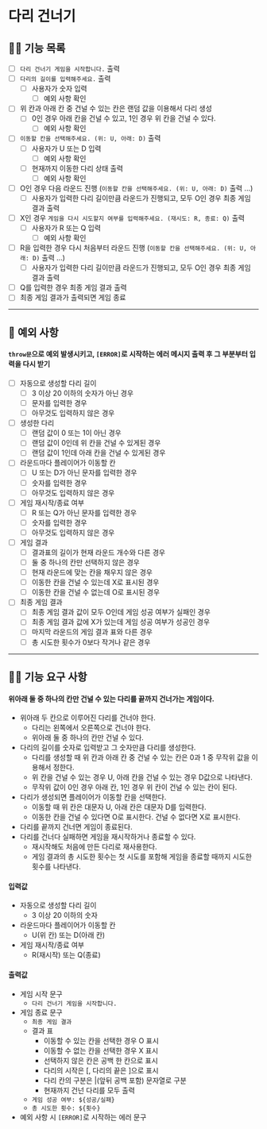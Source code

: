 # 다리 건너기

## ✍🏻 기능 목록

- [ ] `다리 건너기 게임을 시작합니다.` 출력
- [ ] `다리의 길이를 입력해주세요.` 출력
  - [ ] 사용자가 숫자 입력
    - [ ] 예외 사항 확인
- [ ] 위 칸과 아래 칸 중 건널 수 있는 칸은 랜덤 값을 이용해서 다리 생성
  - [ ] 0인 경우 아래 칸을 건널 수 있고, 1인 경우 위 칸을 건널 수 있다.
    - [ ] 예외 사항 확인
- [ ] `이동할 칸을 선택해주세요. (위: U, 아래: D)` 출력
  - [ ] 사용자가 U 또는 D 입력
    - [ ] 예외 사항 확인
  - [ ] 현재까지 이동한 다리 상태 출력
    - [ ] 예외 사항 확인
- [ ] O인 경우 다음 라운드 진행 (`이동할 칸을 선택해주세요. (위: U, 아래: D)` 출력 ...)
  - [ ] 사용자가 입력한 다리 길이만큼 라운드가 진행되고, 모두 O인 경우 최종 게임 결과 출력
- [ ] X인 경우 `게임을 다시 시도할지 여부를 입력해주세요. (재시도: R, 종료: Q)` 출력
  - [ ] 사용자가 R 또는 Q 입력
    - [ ] 예외 사항 확인
- [ ] R을 입력한 경우 다시 처음부터 라운드 진행 (`이동할 칸을 선택해주세요. (위: U, 아래: D)` 출력 ...)
  - [ ] 사용자가 입력한 다리 길이만큼 라운드가 진행되고, 모두 O인 경우 최종 게임 결과 출력
- [ ] Q를 입력한 경우 최종 게임 결과 출력
- [ ] 최종 게임 결과가 출력되면 게임 종료

---

## 🚫 예외 사항

#### `throw문`으로 예외 발생시키고, `[ERROR]`로 시작하는 에러 메시지 출력 후 그 부분부터 입력을 다시 받기

- [ ] 자동으로 생성할 다리 길이
  - [ ] 3 이상 20 이하의 숫자가 아닌 경우
  - [ ] 문자를 입력한 경우
  - [ ] 아무것도 입력하지 않은 경우
- [ ] 생성한 다리
  - [ ] 랜덤 값이 0 또는 1이 아닌 경우
  - [ ] 랜덤 값이 0인데 위 칸을 건널 수 있게된 경우
  - [ ] 랜덤 값이 1인데 아래 칸을 건널 수 있게된 경우
- [ ] 라운드마다 플레이어가 이동할 칸
  - [ ] U 또는 D가 아닌 문자를 입력한 경우
  - [ ] 숫자를 입력한 경우
  - [ ] 아무것도 입력하지 않은 경우
- [ ] 게임 재시작/종료 여부
  - [ ] R 또는 Q가 아닌 문자를 입력한 경우
  - [ ] 숫자를 입력한 경우
  - [ ] 아무것도 입력하지 않은 경우
- [ ] 게임 결과
  - [ ] 결과표의 길이가 현재 라운드 개수와 다른 경우
  - [ ] 둘 중 하나의 칸만 선택하지 않은 경우
  - [ ] 현재 라운드에 맞는 칸을 채우지 않은 경우
  - [ ] 이동한 칸을 건널 수 있는데 X로 표시된 경우
  - [ ] 이동한 칸을 건널 수 없는데 O로 표시된 경우
- [ ] 최종 게임 결과
  - [ ] 최종 게임 결과 값이 모두 O인데 게임 성공 여부가 실패인 경우
  - [ ] 최종 게임 결과 값에 X가 있는데 게임 성공 여부가 성공인 경우
  - [ ] 마지막 라운드의 게임 결과 표와 다른 경우
  - [ ] 총 시도한 횟수가 0보다 작거나 같은 경우

---

## 👌🏻 기능 요구 사항

#### 위아래 둘 중 하나의 칸만 건널 수 있는 다리를 끝까지 건너가는 게임이다.

- 위아래 두 칸으로 이루어진 다리를 건너야 한다.
  - 다리는 왼쪽에서 오른쪽으로 건너야 한다.
  - 위아래 둘 중 하나의 칸만 건널 수 있다.
- 다리의 길이를 숫자로 입력받고 그 숫자만큼 다리를 생성한다.
  - 다리를 생성할 때 위 칸과 아래 칸 중 건널 수 있는 칸은 0과 1 중 무작위 값을 이용해서 정한다.
  - 위 칸을 건널 수 있는 경우 U, 아래 칸을 건널 수 있는 경우 D값으로 나타낸다.
  - 무작위 값이 0인 경우 아래 칸, 1인 경우 위 칸이 건널 수 있는 칸이 된다.
- 다리가 생성되면 플레이어가 이동할 칸을 선택한다.
  - 이동할 때 위 칸은 대문자 U, 아래 칸은 대문자 D를 입력한다.
  - 이동한 칸을 건널 수 있다면 O로 표시한다. 건널 수 없다면 X로 표시한다.
- 다리를 끝까지 건너면 게임이 종료된다.
- 다리를 건너다 실패하면 게임을 재시작하거나 종료할 수 있다.
  - 재시작해도 처음에 만든 다리로 재사용한다.
  - 게임 결과의 총 시도한 횟수는 첫 시도를 포함해 게임을 종료할 때까지 시도한 횟수를 나타낸다.

#### 입력값

- 자동으로 생성할 다리 길이
  - 3 이상 20 이하의 숫자
- 라운드마다 플레이어가 이동할 칸
  - U(위 칸) 또는 D(아래 칸)
- 게임 재시작/종료 여부
  - R(재시작) 또는 Q(종료)

#### 출력값

- 게임 시작 문구
  - `다리 건너기 게임을 시작합니다.`
- 게임 종료 문구
  - `최종 게임 결과`
  - 결과 표
    - 이동할 수 있는 칸을 선택한 경우 O 표시
    - 이동할 수 없는 칸을 선택한 경우 X 표시
    - 선택하지 않은 칸은 공백 한 칸으로 표시
    - 다리의 시작은 [, 다리의 끝은 ]으로 표시
    - 다리 칸의 구분은 |(앞뒤 공백 포함) 문자열로 구분
    - 현재까지 건넌 다리를 모두 출력
  - `게임 성공 여부: ${성공/실패}`
  - `총 시도한 횟수: ${횟수}`
- 예외 사항 시 `[ERROR]`로 시작하는 에러 문구
